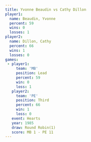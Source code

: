 ```yaml
---
title: Yvonne Beaudin vs Cathy Dillon
player1:               
  name: Beaudin, Yvonne
  percent: 59          
  wins: 0              
  losses: 1            
player2:               
  name: Dillon, Cathy  
  percent: 66          
  wins: 1              
  losses: 0            
games:
 - player1:        
     team: 'MB'    
     position: Lead
     percent: 59   
     win: 0        
     loss: 1       
   player2:         
     team: 'PE'     
     position: Third
     percent: 66    
     win: 1         
     loss: 0        
   event: Hearts       
   year: 1985          
   draw: Round Robin(1)
   score: MB 1 - PE 11 
---
```


